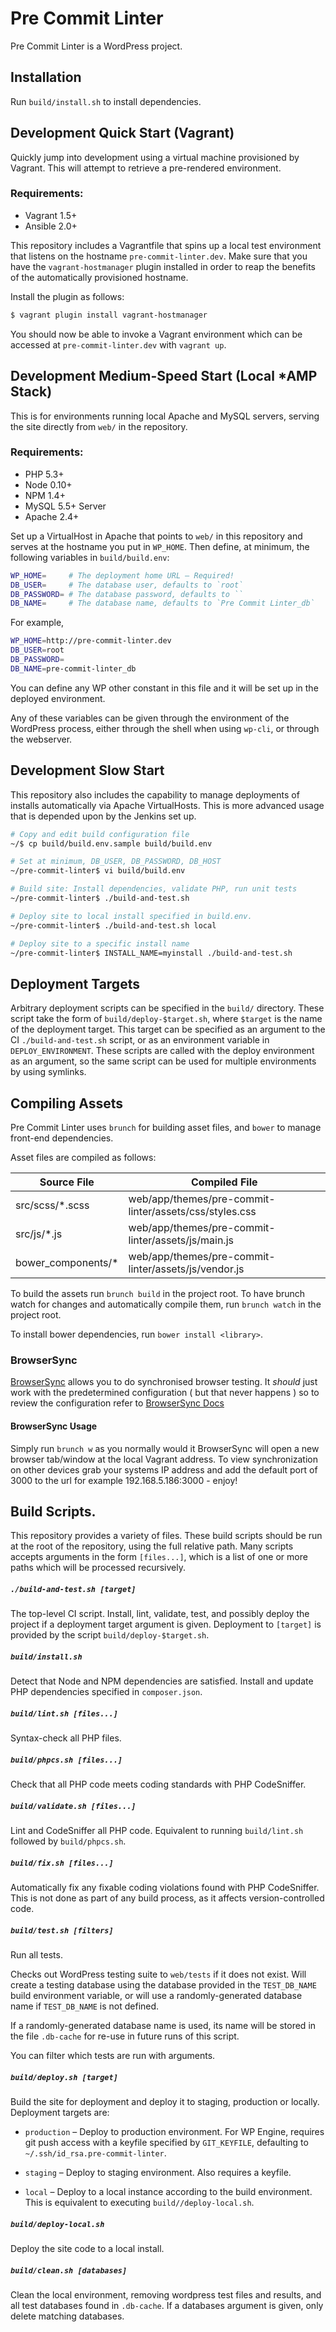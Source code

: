 # Pre Commit Linter

Pre Commit Linter is a WordPress project.

## Installation

Run `build/install.sh` to install dependencies.

## Development Quick Start (Vagrant)

Quickly jump into development using a virtual machine provisioned by Vagrant. This will attempt to retrieve a pre-rendered environment.

### Requirements:

* Vagrant 1.5+
* Ansible 2.0+

This repository includes a Vagrantfile that spins up a local test environment that listens on the hostname `pre-commit-linter.dev`. Make sure that you have the `vagrant-hostmanager` plugin installed in order to reap the benefits of the automatically provisioned hostname.

Install the plugin as follows:

```sh
$ vagrant plugin install vagrant-hostmanager
```

You should now be able to invoke a Vagrant environment which can be accessed at
`pre-commit-linter.dev` with `vagrant up`.

## Development Medium-Speed Start (Local \*AMP Stack)

This is for environments running local Apache and MySQL servers, serving the site directly from `web/` in the repository.

### Requirements:

* PHP 5.3+
* Node 0.10+
* NPM 1.4+
* MySQL 5.5+ Server
* Apache 2.4+

Set up a VirtualHost in Apache that points to `web/` in this repository and serves at the hostname you put in `WP_HOME`. Then define, at minimum, the following variables in `build/build.env`:

```sh
WP_HOME=     # The deployment home URL – Required!
DB_USER=     # The database user, defaults to `root`
DB_PASSWORD= # The database password, defaults to ``
DB_NAME=     # The database name, defaults to `Pre Commit Linter_db`
```

For example,

```sh
WP_HOME=http://pre-commit-linter.dev
DB_USER=root
DB_PASSWORD=
DB_NAME=pre-commit-linter_db
```

You can define any WP other constant in this file and it will be set up in the deployed environment.

Any of these variables can be given through the environment of the WordPress process, either through the shell when using `wp-cli`, or through the webserver.

## Development Slow Start

This repository also includes the capability to manage deployments of installs automatically via Apache VirtualHosts. This is more advanced usage that is depended upon by the Jenkins set up.

```sh
# Copy and edit build configuration file
~/$ cp build/build.env.sample build/build.env

# Set at minimum, DB_USER, DB_PASSWORD, DB_HOST
~/pre-commit-linter$ vi build/build.env

# Build site: Install dependencies, validate PHP, run unit tests
~/pre-commit-linter$ ./build-and-test.sh

# Deploy site to local install specified in build.env.
~/pre-commit-linter$ ./build-and-test.sh local

# Deploy site to a specific install name
~/pre-commit-linter$ INSTALL_NAME=myinstall ./build-and-test.sh
```

## Deployment Targets

Arbitrary deployment scripts can be specified in the `build/` directory. These script take the form of `build/deploy-$target.sh`, where `$target` is the name of the deployment target. This target can be specified as an argument to the CI `./build-and-test.sh` script, or as an environment variable in `DEPLOY_ENVIRONMENT`. These scripts are called with the deploy environment as an argument, so the same script can be used for multiple environments by using symlinks.

## Compiling Assets

Pre Commit Linter uses `brunch` for building asset files, and `bower` to manage
front-end dependencies.

Asset files are compiled as follows:

| Source File        | Compiled File                                         |
| ------------------ | ----------------------------------------------------- |
| src/scss/*.scss    | web/app/themes/pre-commit-linter/assets/css/styles.css |
| src/js/*.js        | web/app/themes/pre-commit-linter/assets/js/main.js     |
| bower_components/* | web/app/themes/pre-commit-linter/assets/js/vendor.js   |

To build the assets run `brunch build` in the project root. To have brunch watch
for changes and automatically compile them, run `brunch watch` in the project
root.

To install bower dependencies, run `bower install <library>`.

### BrowserSync
[BrowserSync](http://www.browsersync.io/) allows you to do synchronised browser testing.
It *should* just work with the predetermined configuration ( but that never happens ) so to review the configuration
refer to [BrowserSync Docs](http://www.browsersync.io/docs/)

#### BrowserSync Usage
Simply run `brunch w` as you normally would it BrowserSync will open a new browser tab/window at the local Vagrant address.
To view synchronization on other devices grab your systems IP address and add the default port of 3000 to the url
for example 192.168.5.186:3000 - enjoy!

## Build Scripts.

This repository provides a variety of files. These build scripts should be run at the root of the repository, using the full relative path. Many scripts accepts arguments in the form `[files...]`, which is a list of one or more paths which will be processed recursively.

##### `./build-and-test.sh [target]`

The top-level CI script. Install, lint, validate, test, and possibly deploy the project if a deployment target argument is given. Deployment to `[target]` is provided by the script `build/deploy-$target.sh`.

##### `build/install.sh`

Detect that Node and NPM dependencies are satisfied. Install and update PHP dependencies specified in `composer.json`.

##### `build/lint.sh [files...]`

Syntax-check all PHP files.

##### `build/phpcs.sh [files...]`

Check that all PHP code meets coding standards with PHP CodeSniffer.

##### `build/validate.sh [files...]`

Lint and CodeSniffer all PHP code. Equivalent to running `build/lint.sh` followed by `build/phpcs.sh`.

##### `build/fix.sh [files...]`

Automatically fix any fixable coding violations found with PHP CodeSniffer. This is not done as part of any build process, as it affects version-controlled code.

##### `build/test.sh [filters]`

Run all tests.

Checks out WordPress testing suite to `web/tests` if it does not exist. Will create a testing database using the database provided in the `TEST_DB_NAME` build environment variable, or will use a randomly-generated database name if `TEST_DB_NAME` is not defined.

If a randomly-generated database name is used, its name will be stored in the file `.db-cache` for re-use in future runs of this script.

You can filter which tests are run with arguments.

##### `build/deploy.sh [target]`

Build the site for deployment and deploy it to staging, production or locally. Deployment targets are:

* `production` – Deploy to production environment. For WP Engine, requires git push access with a keyfile specified by `GIT_KEYFILE`, defaulting to `~/.ssh/id_rsa.pre-commit-linter`.

* `staging` – Deploy to staging environment. Also requires a keyfile.

* `local` – Deploy to a local instance according to the build environment. This is equivalent to executing `build//deploy-local.sh`.

##### `build/deploy-local.sh`

Deploy the site code to a local install.

##### `build/clean.sh [databases]`

Clean the local environment, removing wordpress test files and results, and all test databases found in `.db-cache`. If a databases argument is given, only delete matching databases.
